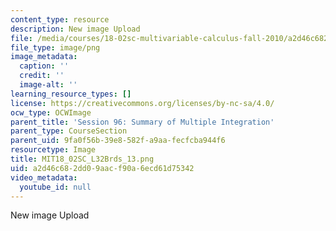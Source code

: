 ```yaml
---
content_type: resource
description: New image Upload
file: /media/courses/18-02sc-multivariable-calculus-fall-2010/a2d46c682dd09aacf90a6ecd61d75342_MIT18_02SC_L32Brds_13.png
file_type: image/png
image_metadata:
  caption: ''
  credit: ''
  image-alt: ''
learning_resource_types: []
license: https://creativecommons.org/licenses/by-nc-sa/4.0/
ocw_type: OCWImage
parent_title: 'Session 96: Summary of Multiple Integration'
parent_type: CourseSection
parent_uid: 9fa0f56b-39e8-582f-a9aa-fecfcba944f6
resourcetype: Image
title: MIT18_02SC_L32Brds_13.png
uid: a2d46c68-2dd0-9aac-f90a-6ecd61d75342
video_metadata:
  youtube_id: null
---
```

New image Upload